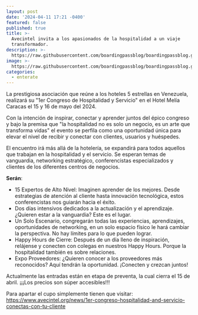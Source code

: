 ```yaml
---
layout: post
date: '2024-04-11 17:21 -0400'
featured: false
published: true
title: >-
  Avecintel invita a los apasionados de la hospitalidad a un viaje
  transformador. 
description: >-
  https://raw.githubusercontent.com/boardingpassblog/boardingpassblog.github.io/main/avecintel%20congreso.png
image: >-
  https://raw.githubusercontent.com/boardingpassblog/boardingpassblog.github.io/main/avecintel%20congreso.png
categories:
  - enterate
---
```

La prestigiosa asociación que reúne a los hoteles 5 estrellas en Venezuela, realizará su "1er Congreso de Hospitalidad y Servicio" en el Hotel Melía Caracas el 15 y 16 de mayo del 2024.

Con la intención de inspirar, conectar y aprender juntos del épico congreso y bajo la premisa que "la hospitalidad no es solo un negocio, es un arte que transforma vidas" el evento se perfila como una oportunidad única para elevar el nivel de recibir y conectar con clientes, usuarios y huéspedes.

El encuentro irá más allá de la hotelería, se expandirá para todos aquellos que trabajan en la hospitalidad y el servicio. Se esperan temas de vanguardia, networking estratégico, conferencistas especializados y clientes de los diferentes centros de negocios.

**Serán**:

- 15 Expertos de Alto Nivel: Imaginen aprender de los mejores. Desde estrategias de atención al cliente hasta innovación tecnológica, estos conferencistas nos guiarán hacia el éxito.
-  Dos días intensivos dedicados a la actualización y el aprendizaje. ¿Quieren estar a la vanguardia? Este es el lugar.
-  Un Solo Escenario, congregarán todas las experiencias, aprendizajes, oportunidades de networking, en un solo espacio físico le hará cambiar la perspectiva. No hay límites para lo que pueden lograr.
-  Happy Hours de Cierre: Después de un día lleno de inspiración, relájense y conecten con colegas en nuestros Happy Hours. Porque la hospitalidad también es sobre relaciones.
-  Expo Proveedores: ¿Quieren conocer a los proveedores más reconocidos? Aquí tendrán la oportunidad. ¡Conecten y crezcan juntos!

Actualmente las entradas están en etapa de preventa, la cual cierra el 15 de abril.
¡¡¡Los precios son súper accesibles!!! 

Para apartar el cupo simplemente tienen que visitar: https://www.avecintel.org/news/1er-congreso-hospitalidad-and-servicio-conectas-con-tu-cliente
